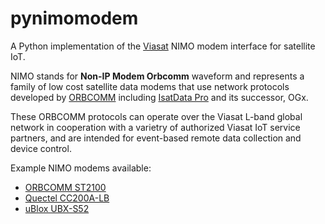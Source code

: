 # pynimomodem

A Python implementation of the [Viasat](www.viasat.com)
NIMO modem interface for satellite IoT.

NIMO stands for **Non-IP Modem Orbcomm** waveform
and represents a family of low cost satellite data modems that use network
protocols developed by [ORBCOMM](www.orbcomm.com)
including [IsatData Pro](https://www.inmarsat.com/en/solutions-services/enterprise/services/isatdata-pro.html) and its successor, OGx.

These ORBCOMM protocols can operate over the Viasat L-band global network in
cooperation with a varietry of authorized Viasat IoT service partners, and
are intended for event-based remote data collection and device control.

Example NIMO modems available:
* [ORBCOMM ST2100](https://www.orbcomm.com/en/partners/iot-hardware/st-2100)
* [Quectel CC200A-LB](https://www.quectel.com/product/cc200a-lb-satellite-communication-module)
* [uBlox UBX-S52](https://content.u-blox.com/sites/default/files/documents/UBX-R52-S52_ProductSummary_UBX-19026227.pdf)